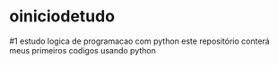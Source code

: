 # oiniciodetudo
#1 estudo logica de programacao com python
este repositório conterá meus primeiros codigos usando python
